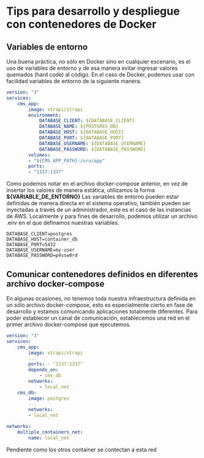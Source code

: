 # Tips para desarrollo y despliegue con contenedores de Docker

## Variables de entorno
Una buena práctica, no sólo en Docker sino en cualquier escenario, es el uso de variables de entorno y de esa manera evitar ingresar valores quemados (hard code) al código.
En el caso de Docker, podemos usar con facilidad variables de entorno de la siguiente manera.
```yaml
version: "3"
services:
	cms_app:
		image: strapi/strapi
		environment:
			DATABASE_CLIENT: ${DATABASE_CLIENT}
			DATABASE_NAME: ${POSTGRES_DB}
			DATABASE_HOST: ${DATABASE_HOST}
			DATABASE_PORT: ${DATABASE_PORT}
			DATABASE_USERNAME: ${DATABASE_USERNAME}
			DATABASE_PASSWORD: ${DATABASE_PASSWORD}
		volumes:
		- "${CMS_APP_PATH}:/srv/app"
		ports:
		- "1337:1337"
```
Como podemos notar en el archivo docker-compose anterior, en vez de insertar los valores de manera estática, utilizamos la forma **${VARIABLE_DE_ENTORNO}**
Las variables de entorno pueden estar definidas de manera directa en el sistema operativo, también pueden ser inyectadas a través de un administrador, este es el caso de las instancias de AWS. Localmente y para fines de desarrollo, podemos utilizar un archivo .env en el que definamos nuestras variables.
```
DATABASE_CLIENT=postgres
DATABASE_HOST=container_db
DATABASE_PORT=5432
DATABASE_USERNAME=my-user
DATABASE_PASSWORD=p4ssw0rd
```
## Comunicar contenedores definidos en diferentes archivo docker-compose
En algunas ocasiones, no tenemos toda nuestra infraestructura definida en un sólo archivo docker-compose, esto es especialmente cierto en fase de desarrollo y estamos comunicando aplicaciones totalmente diferentes.
Para poder establecer un canal de comunicación, establecemos una red en el primer archivo docker-compose que ejecutemos.
```yaml
version: "3"
services:
	cms_app:
		image: strapi/strapi
		...
		ports: - "1337:1337"
		depends_on:
			- cms_db
		networks:
			- local_net
	cms_db:
		image: postgres
		...
		networks:
		- local_net

networks:
	multiple_containers_net:
		name: local_net
```

Pendiente como los otros container se contectan a esta red
<!--stackedit_data:
eyJoaXN0b3J5IjpbMTg5Njc2NjM2OCw3OTgxMzUyODQsNjczMT
EyODU0LDE4ODA3NTA1NCwtNjUwNTY1OTAxXX0=
-->